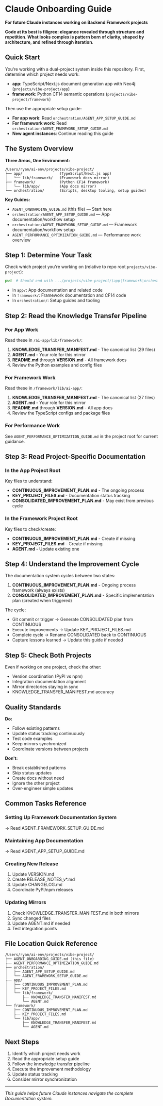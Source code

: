 # Claude Onboarding Guide

**For future Claude instances working on Backend Framework projects**

**Code at its best is filigree: elegance revealed through structure and repetition. 
What looks complex is pattern born of clarity, shaped by architecture, and refined through iteration.**

## Quick Start

You're working with a dual-project system inside this repository. First, determine which project needs work:
- **app**: TypeScript/Next.js document generation app with Neo4j (`projects/vibe-project/app`)
- **framework**: Python CF14 semantic operations (`projects/vibe-project/framework`)

Then use the appropriate setup guide:
- **For app work**: Read `orchestration/AGENT_APP_SETUP_GUIDE.md`
- **For framework work**: Read `orchestration/AGENT_FRAMEWORK_SETUP_GUIDE.md`
- **New agent instances**: Continue reading this guide

## The System Overview

**Three Areas, One Environment:**
```
/Users/ryan/ai-env/projects/vibe-project/
├── app/                 (TypeScript/Next.js app)
│   └── lib/framework/   (Framework docs mirror)
├── framework/           (Python CF14 framework)
│   └── lib/app/         (App docs mirror)
└── orchestration/       (Scripts, desktop tooling, setup guides)
```

**Key Guides:**
- `AGENT_ONBOARDING_GUIDE.md` (this file) — Start here
- `orchestration/AGENT_APP_SETUP_GUIDE.md` — App documentation/workflow setup
- `orchestration/AGENT_FRAMEWORK_SETUP_GUIDE.md` — Framework documentation/workflow setup
- `AGENT_PERFORMANCE_OPTIMIZATION_GUIDE.md` — Performance work overview

## Step 1: Determine Your Task

Check which project you're working on (relative to repo root `projects/vibe-project`):
```bash
pwd  # Should end with .../projects/vibe-project/(app|framework|orchestration)
```

- In `app/`: App documentation and related code
- In `framework/`: Framework documentation and CF14 code
- In `orchestration/`: Setup guides and tooling

## Step 2: Read the Knowledge Transfer Pipeline

### For App Work
Read these in `/ai-app/lib/framework/`:
1. **KNOWLEDGE_TRANSFER_MANIFEST.md** - The canonical list (29 files)
2. **AGENT.md** - Your role for this mirror
3. **README.md** through **VERSION.md** - All framework docs
4. Review the Python examples and config files

### For Framework Work  
Read these in `/framework/lib/ai-app/`:
1. **KNOWLEDGE_TRANSFER_MANIFEST.md** - The canonical list (27 files)
2. **AGENT.md** - Your role for this mirror
3. **README.md** through **VERSION.md** - All app docs
4. Review the TypeScript configs and package files

### For Performance Work
See `AGENT_PERFORMANCE_OPTIMIZATION_GUIDE.md` in the project root for current guidance.

## Step 3: Read Project-Specific Documentation

### In the App Project Root
Key files to understand:
- **CONTINUOUS_IMPROVEMENT_PLAN.md** - The ongoing process
- **KEY_PROJECT_FILES.md** - Documentation status tracking
- **CONSOLIDATED_IMPROVEMENT_PLAN.md** - May exist from previous cycle

### In the Framework Project Root
Key files to check/create:
- **CONTINUOUS_IMPROVEMENT_PLAN.md** - Create if missing
- **KEY_PROJECT_FILES.md** - Create if missing
- **AGENT.md** - Update existing one

## Step 4: Understand the Improvement Cycle

The documentation system cycles between two states:

1. **CONTINUOUS_IMPROVEMENT_PLAN.md** - Ongoing process framework (always exists)
2. **CONSOLIDATED_IMPROVEMENT_PLAN.md** - Specific implementation plan (created when triggered)

The cycle:
- Git commit or trigger → Generate CONSOLIDATED plan from CONTINUOUS
- Execute improvements → Update KEY_PROJECT_FILES.md
- Complete cycle → Rename CONSOLIDATED back to CONTINUOUS
- Capture lessons learned → Update this guide if needed

## Step 5: Check Both Projects

Even if working on one project, check the other:
- Version coordination (PyPI vs npm)
- Integration documentation alignment
- Mirror directories staying in sync
- KNOWLEDGE_TRANSFER_MANIFEST.md accuracy

## Quality Standards

**Do:**
- Follow existing patterns
- Update status tracking continuously
- Test code examples
- Keep mirrors synchronized
- Coordinate versions between projects

**Don't:**
- Break established patterns
- Skip status updates
- Create docs without need
- Ignore the other project
- Over-engineer simple updates

## Common Tasks Reference

### Setting Up Framework Documentation System
→ Read AGENT_FRAMEWORK_SETUP_GUIDE.md

### Maintaining App Documentation
→ Read AGENT_APP_SETUP_GUIDE.md

### Creating New Release
1. Update VERSION.md
2. Create RELEASE_NOTES_v*.md
3. Update CHANGELOG.md
4. Coordinate PyPI/npm releases

### Updating Mirrors
1. Check KNOWLEDGE_TRANSFER_MANIFEST.md in both mirrors
2. Sync changed files
3. Update AGENT.md if needed
4. Test integration points

## File Location Quick Reference

```
/Users/ryan/ai-env/projects/vibe-project/
├── AGENT_ONBOARDING_GUIDE.md (this file)
├── AGENT_PERFORMANCE_OPTIMIZATION_GUIDE.md
├── orchestration/
│   ├── AGENT_APP_SETUP_GUIDE.md
│   └── AGENT_FRAMEWORK_SETUP_GUIDE.md
├── app/
│   ├── CONTINUOUS_IMPROVEMENT_PLAN.md
│   ├── KEY_PROJECT_FILES.md
│   └── lib/framework/
│       ├── KNOWLEDGE_TRANSFER_MANIFEST.md
│       └── AGENT.md
└── framework/
    ├── CONTINUOUS_IMPROVEMENT_PLAN.md
    ├── KEY_PROJECT_FILES.md
    └── lib/app/
        ├── KNOWLEDGE_TRANSFER_MANIFEST.md
        └── AGENT.md
```

## Next Steps

1. Identify which project needs work
2. Read the appropriate setup guide
3. Follow the knowledge transfer pipeline
4. Execute the improvement methodology
5. Update status tracking
6. Consider mirror synchronization

---

*This guide helps future Claude instances navigate the complete Documentation system.*
